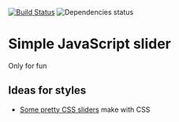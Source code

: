 [![Build Status](https://travis-ci.org/JuanMaRuiz/simple-slider-javascript.svg?branch=master)](https://travis-ci.org/JuanMaRuiz/simple-slider-javascript)
![Dependencies status](https://david-dm.org/JuanMaRuiz/simple-slider-javascript.svg)

# Simple JavaScript slider

Only for fun

## Ideas for styles
* [Some pretty CSS sliders](https://codepen.io/andytran/pen/xweoPN) make with CSS
